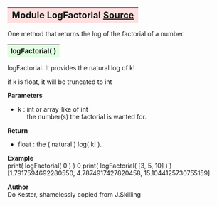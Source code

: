---
---
<br><br>

<a name="LogFactorial"></a>
<table><thead style="background-color:#FFE0E0; width:100%; font-size:20px"><tr><th style="text-align:left">
<strong>Module LogFactorial</strong> <a href=https://github.com/dokester/BayesicFitting/blob/master/BayesicFitting/source/LogFactorial.py target=_blank>Source</a></th></tr></thead></table>
<p>

One method that returns the log of the factorial of a number.


<a name="logFactorial"></a>
<table><thead style="background-color:#E0FFE0; width:100%; font-size:15px"><tr><th style="text-align:left">
<strong>logFactorial(</strong> )
</th></tr></thead></table>
<p>

logFactorial.  It provides the natural log of k!

if k is float, it will be truncated to int

<b>Parameters</b><br>
* k  :  int or array_like of int<br>
&nbsp;&nbsp;&nbsp;&nbsp; the number(s) the factorial is wanted for.<br>

<b>Return</b><br>
* float  :  the ( natural ) log( k! ).<br>


<b>Example</b><br>
    print( logFactorial( 0 ) )
    0
    print( logFactorial( [3, 5, 10] ) )
    [1.7917594692280550, 4.7874917427820458, 15.1044125730755159]

<b>Author</b><br>
Do Kester, shamelessly copied from J.Skilling




